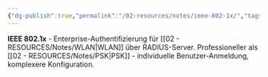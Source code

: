 ```yaml
---
{"dg-publish":true,"permalink":"/02-resources/notes/ieee-802-1x/","tags":["elektrotechnik/wlan/sicherheit","authentifizierung/enterprise","netzwerk/wifi","it-sicherheit"],"noteIcon":"","updated":"2025-09-05T10:26:41.362+02:00"}
---
```



**IEEE 802.1x** - Enterprise-Authentifizierung für [[02 - RESOURCES/Notes/WLAN\|WLAN]] über RADIUS-Server.
Professioneller als [[02 - RESOURCES/Notes/PSK\|PSK]] - individuelle Benutzer-Anmeldung, komplexere Konfiguration.